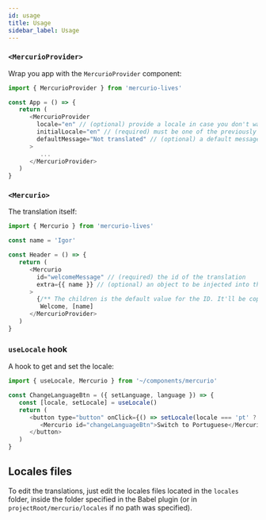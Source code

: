 ```yaml
---
id: usage
title: Usage
sidebar_label: Usage
---
```


### `<MercurioProvider>`

Wrap you app with the `MercurioProvider` component:

```javascript
import { MercurioProvider } from 'mercurio-lives'

const App = () => {
   return (
      <MercurioProvider 
        locale="en" // (optional) provide a locale in case you don't want to use the internal context
        initialLocale="en" // (required) must be one of the previously configurated in babel plugin
        defaultMessage="Not translated" // (optional) a default message in case of missing translation
      >
         ...
      </MercurioProvider>
   )
}
```

### `<Mercurio>`

The translation itself:

```javascript
import { Mercurio } from 'mercurio-lives'

const name = 'Igor'

const Header = () => {
   return (
      <Mercurio
        id="welcomeMessage" // (required) the id of the translation
        extra={{ name }} // (optional) an object to be injected into the translated message
      >
        {/** The children is the default value for the ID. It'll be copied to all locales files. */}
         Welcome, [name]
      </MercurioProvider>
   )
}
```

### `useLocale` hook

A hook to get and set the locale:

```javascript
import { useLocale, Mercurio } from '~/components/mercurio'

const ChangeLanguageBtn = ({ setLanguage, language }) => {
   const [locale, setLocale] = useLocale()
   return (
      <button type="button" onClick={() => setLocale(locale === 'pt' ? 'en' : 'pt')}>
         <Mercurio id="changeLanguageBtn">Switch to Portuguese</Mercurio>
      </button>
   )
}
```

## Locales files

To edit the translations, just edit the locales files located in the `locales` folder, inside the folder specified in the Babel plugin (or in `projectRoot/mercurio/locales` if no path was specified).
